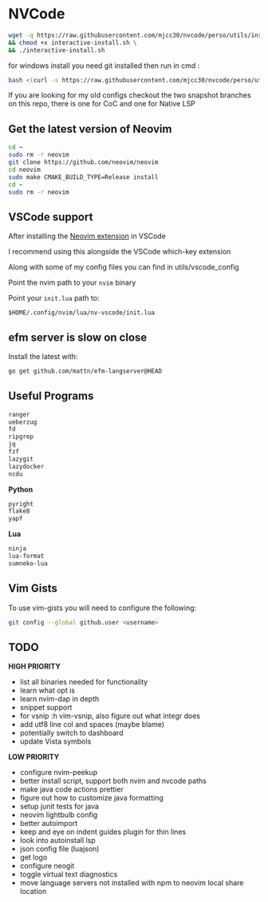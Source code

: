 # NVCode



```bash
wget -q https://raw.githubusercontent.com/mjcc30/nvcode/perso/utils/installer/interactive-install.sh \
&& chmod +x interactive-install.sh \
&& ./interactive-install.sh
```

for windows install you need git installed then run in cmd :
```bash
bash <(curl -s https://raw.githubusercontent.com/mjcc30/nvcode/perso/utils/installer/interactive-install.sh)
```

If you are looking for my old configs checkout the two snapshot branches on this repo, there is one for CoC and one for Native LSP

## Get the latest version of Neovim 

```bash
cd ~
sudo rm -r neovim
git clone https://github.com/neovim/neovim
cd neovim
sudo make CMAKE_BUILD_TYPE=Release install
cd ~
sudo rm -r neovim
```

## VSCode support

After installing the [Neovim extension](https://github.com/asvetliakov/vscode-neovim) in VSCode

I recommend using this alongside the VSCode which-key extension

Along with some of my config files you can find in utils/vscode_config

Point the nvim path to your `nvim` binary

Point your `init.lua` path to:

```vim
$HOME/.config/nvim/lua/nv-vscode/init.lua
```

## efm server is slow on close

Install the latest with:

```bash
go get github.com/mattn/efm-langserver@HEAD
```

## Useful Programs

```bash
ranger
ueberzug
fd
ripgrep
jq
fzf
lazygit
lazydocker
ncdu
```

**Python**

```bash
pyright
flake8
yapf
```

**Lua**

```bash
ninja
lua-format
sumneko-lua
```

## Vim Gists

To use vim-gists you will need to configure the following:

```bash
git config --global github.user <username>
```

## TODO

**HIGH PRIORITY**
- list all binaries needed for functionality
- learn what opt is
- learn nvim-dap in depth
- snippet support
- for vsnip :h vim-vsnip, also figure out what integr does
- add utf8 line col and spaces (maybe blame)
- potentially switch to dashboard
- update Vista symbols

**LOW PRIORITY**
- configure nvim-peekup
- better install script, support both nvim and nvcode paths
- make java code actions prettier
- figure out how to customize java formatting
- setup junit tests for java
- neovim lightbulb config
- better autoimport
- keep and eye on indent guides plugin for thin lines
- look into autoinstall lsp
- json config file (luajson)
- get logo
- configure neogit
- toggle virtual text diagnostics
- move language servers not installed with npm to neovim local share location
